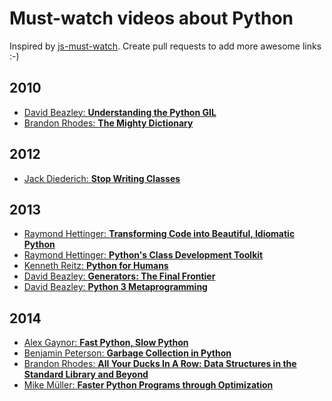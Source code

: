Must-watch videos about Python
=============
Inspired by [js-must-watch](https://github.com/bolshchikov/js-must-watch). Create pull requests to add more awesome links :-)

## 2010
* [David Beazley: **Understanding the Python GIL**](http://www.youtube.com/watch?v=Obt-vMVdM8s)
* [Brandon Rhodes: **The Mighty Dictionary**](https://www.youtube.com/watch?v=C4Kc8xzcA68)

## 2012
* [Jack Diederich: **Stop Writing Classes**](https://www.youtube.com/watch?v=o9pEzgHorH0)

## 2013
* [Raymond Hettinger: **Transforming Code into Beautiful, Idiomatic Python**](https://www.youtube.com/watch?v=OSGv2VnC0go)
* [Raymond Hettinger: **Python's Class Development Toolkit**](https://www.youtube.com/watch?v=HTLu2DFOdTg)
* [Kenneth Reitz: **Python for Humans**](http://www.youtube.com/watch?v=QpkHt1hDYTo)
* [David Beazley: **Generators: The Final Frontier**](https://www.youtube.com/watch?v=5-qadlG7tWo)
* [David Beazley: **Python 3 Metaprogramming**](https://www.youtube.com/watch?v=sPiWg5jSoZI)

## 2014
* [Alex Gaynor: **Fast Python, Slow Python**](https://www.youtube.com/watch?v=7eeEf_rAJds)
* [Benjamin Peterson: **Garbage Collection in Python**](https://www.youtube.com/watch?v=iHVs_HkjdmI)
* [Brandon Rhodes: **All Your Ducks In A Row: Data Structures in the Standard Library and Beyond**](https://www.youtube.com/watch?v=fYlnfvKVDoM)
* [Mike Müller: **Faster Python Programs through Optimization**](https://www.youtube.com/watch?v=wNBJDpyRm8w)

